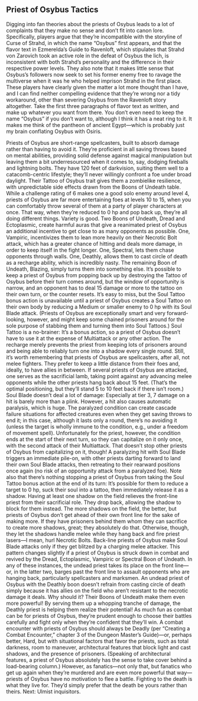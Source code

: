 ## Priest of Osybus Tactics


Digging into fan theories about the priests of Osybus leads to a lot of complaints that they make no sense and don’t fit into canon lore. Specifically, players argue that they’re incompatible with the storyline of Curse of Strahd, in which the name “Osybus” first appears, and that the flavor text in Ezmerelda’s Guide to Ravenloft, which stipulates that Strahd von Zarovich took an active role in the defeat of Osybus the lich, is inconsistent with both Strahd’s personality and the difference in their respective power levels. They also note that it makes little sense that Osybus’s followers now seek to set his former enemy free to ravage the multiverse when it was he who helped imprison Strahd in the first place.
These players have clearly given the matter a lot more thought than I have, and I can find neither compelling evidence that they’re wrong nor a tidy workaround, other than severing Osybus from the Ravenloft story altogether. Take the first three paragraphs of flavor text as written, and make up whatever you want from there. You don’t even need to keep the name “Osybus” if you don’t want to, although I think it has a neat ring to it. It makes me think of the pantheon of ancient Egypt—which is probably just my brain conflating Osybus with Osiris.

Priests of Osybus are short-range spellcasters, built to absorb damage rather than having to avoid it. They’re proficient in all saving throws based on mental abilities, providing solid defense against magical manipulation but leaving them a bit underresourced when it comes to, say, dodging fireballs and lightning bolts. They have 120 feet of darkvision, suiting them well to a catacomb-centric lifestyle; they’ll never willingly confront a foe under broad daylight.
Their Tattoo of Osybus trait gives them a zombielike resilience, with unpredictable side effects drawn from the Boons of Undeath table. While a challenge rating of 6 makes one a good solo enemy around level 4, priests of Osybus are far more entertaining foes at levels 10 to 15, when you can comfortably throw several of them at a party of player characters at once. That way, when they’re reduced to 0 hp and pop back up, they’re all doing different things. Variety is good.
Two Boons of Undeath, Dread and Ectoplasmic, create harmful auras that give a reanimated priest of Osybus an additional incentive to get close to as many opponents as possible. One, Vampiric, incentivizes them to lean more heavily on their Necrotic Bolt attack, which has a greater chance of hitting and deals more damage, in order to keep itself in the fight longer. One, Spectral, lets them chase opponents through walls. One, Deathly, allows them to cast circle of death as a recharge ability, which is incredibly nasty. The remaining Boon of Undeath, Blazing, simply turns them into something else. It’s possible to keep a priest of Osybus from popping back up by destroying the Tattoo of Osybus before their turn comes around, but the window of opportunity is narrow, and an opponent has to deal 15 damage or more to the tattoo on their own turn, or the counter resets.
It’s easy to miss, but the Soul Tattoo bonus action is unavailable until a priest of Osybus creates a Soul Tattoo on their own body by reducing a Medium or smaller enemy to 0 hp with its Soul Blade attack. (Priests of Osybus are exceptionally smart and very forward-looking, however, and might keep some chained prisoners around for the sole purpose of stabbing them and turning them into Soul Tattoos.) Soul Tattoo is a no-brainer: It’s a bonus action, so a priest of Osybus doesn’t have to use it at the expense of Multiattack or any other action. The recharge merely prevents the priest from keeping lots of prisoners around and being able to reliably turn one into a shadow every single round.
Still, it’s worth remembering that priests of Osybus are spellcasters, after all, not melee fighters. They prefer to keep a little distance from their foes and, ideally, to have allies in between. If several priests of Osybus are attacked, one serves as the sacrificial lamb, taking point against any advancing melee opponents while the other priests hang back about 15 feet. (That’s the optimal positioning, but they’ll stand 5 to 10 feet back if there isn’t room.)
Soul Blade doesn’t deal a lot of damage: Especially at tier 3, 7 damage on a hit is barely more than a plink. However, a hit also causes automatic paralysis, which is huge. The paralyzed condition can create cascade failure situations for affected creatures even when they get saving throws to end it; in this case, although it lasts only a round, there’s no avoiding it (unless the target is wholly immune to the condition, e.g., under a freedom of movement spell). Unfortunately for the priest, however, the condition ends at the start of their next turn, so they can capitalize on it only once, with the second attack of their Multiattack.
That doesn’t stop other priests of Osybus from capitalizing on it, though! A paralyzing hit with Soul Blade triggers an immediate pile-on, with other priests darting forward to land their own Soul Blade attacks, then retreating to their rearward positions once again (no risk of an opportunity attack from a paralyzed foe). Note also that there’s nothing stopping a priest of Osybus from taking the Soul Tattoo bonus action at the end of its turn: It’s possible for them to reduce a target to 0 hp, suck their soul into a tattoo, then immediately release it as a shadow.
Having at least one shadow on the field relieves the front-line priest from their sacrificial role. They drop back, allowing the shadow to block for them instead. The more shadows on the field, the better, but priests of Osybus don’t get ahead of their own front line for the sake of making more. If they have prisoners behind them whom they can sacrifice to create more shadows, great; they absolutely do that. Otherwise, though, they let the shadows handle melee while they hang back and fire priest lasers—I mean, hurl Necrotic Bolts. Back-line priests of Osybus make Soul Blade attacks only if they get blitzed by a charging melee attacker.
This pattern changes slightly if a priest of Osybus is struck down in combat and revived by the Dread, Ectoplasmic, Vampiric or Spectral Boon of Undeath. In any of these instances, the undead priest takes its place on the front line—or, in the latter two, barges past the front line to assault opponents who are hanging back, particularly spellcasters and marksmen.
An undead priest of Osybus with the Deathly boon doesn’t refrain from casting circle of death simply because it has allies on the field who aren’t resistant to the necrotic damage it deals. Why should it? Their Boons of Undeath make them even more powerful! By serving them up a whopping tranche of damage, the Deathly priest is helping them realize their potential!
As much fun as combat can be for priests of Osybus, they’re prudent enough to choose their battles carefully and fight only when they’re confident that they’ll win. A combat encounter with priests of Osybus should always be Deadly (per “Creating a Combat Encounter,” chapter 3 of the Dungeon Master’s Guide)—or, perhaps better, Hard, but with situational factors that favor the priests, such as total darkness, room to maneuver, architectural features that block light and cast shadows, and the presence of prisoners. (Speaking of architectural features, a priest of Osybus absolutely has the sense to take cover behind a load-bearing column.)
However, as fanatics—not only that, but fanatics who get up again when they’re murdered and are even more powerful that way—priests of Osybus have no motivation to flee a battle. Fighting to the death is what they live for. They’d simply prefer that the death be yours rather than theirs.
Next: Ulmist inquisitors.
